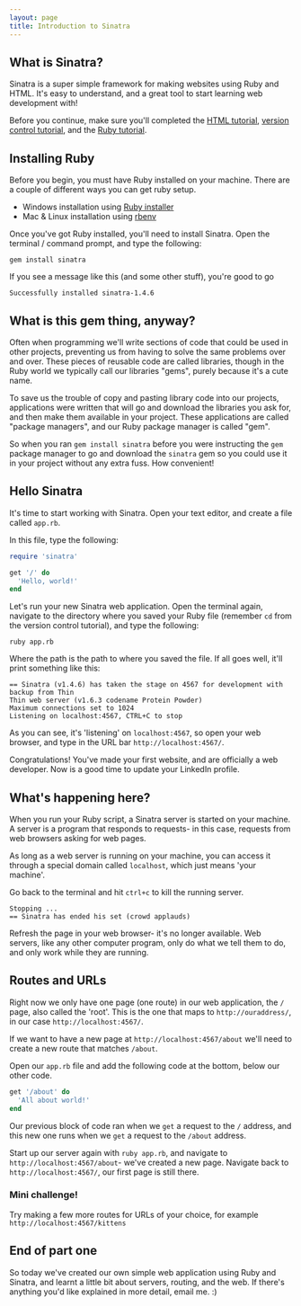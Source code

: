 ```yaml
---
layout: page
title: Introduction to Sinatra
---
```


## What is Sinatra?

Sinatra is a super simple framework for making websites using Ruby and HTML.
It's easy to understand, and a great tool to start learning web development
with!

Before you continue, make sure you'll completed the [HTML tutorial][html-tut],
[version control tutorial][vc-tut], and the [Ruby tutorial][ruby-tut].

[html-tut]: http://codebar.github.io/tutorials/html/lesson1/tutorial.html
[vc-tut]: http://codebar.github.io/tutorials/version-control/introduction/tutorial.html
[ruby-tut]: http://codebar.github.io/tutorials/ruby/lesson1/tutorial.html

## Installing Ruby

Before you begin, you must have Ruby installed on your machine. There are a
couple of different ways you can get ruby setup.

- Windows installation using [Ruby installer][ruby-installer]
- Mac & Linux installation using [rbenv][rbenv-install]

[rbenv-install]: https://github.com/sstephenson/rbenv "rbenv"
[ruby-installer]: http://rubyinstaller.org/

Once you've got Ruby installed, you'll need to install Sinatra. Open the
terminal / command prompt, and type the following:

```
gem install sinatra
```

If you see a message like this (and some other stuff), you're good to go

```
Successfully installed sinatra-1.4.6
```


## What is this gem thing, anyway?

Often when programming we'll write sections of code that could be used in other
projects, preventing us from having to solve the same problems over and over.
These pieces of reusable code are called libraries, though in the Ruby world we
typically call our libraries "gems", purely because it's a cute name.

To save us the trouble of copy and pasting library code into our projects,
applications were written that will go and download the libraries you ask for,
and then make them available in your project. These applications are called
"package managers", and our Ruby package manager is called "gem".

So when you ran `gem install sinatra` before you were instructing the `gem`
package manager to go and download the `sinatra` gem so you could use it in
your project without any extra fuss. How convenient!


## Hello Sinatra

It's time to start working with Sinatra. Open your text editor, and create a
file called `app.rb`.

In this file, type the following:

```ruby
require 'sinatra'

get '/' do
  'Hello, world!'
end
```

Let's run your new Sinatra web application. Open the terminal again, navigate
to the directory where you saved your Ruby file (remember `cd` from the version
control tutorial), and type the following:

```
ruby app.rb
```

Where the path is the path to where you saved the file. If all goes well, it'll
print something like this:

```
== Sinatra (v1.4.6) has taken the stage on 4567 for development with backup from Thin
Thin web server (v1.6.3 codename Protein Powder)
Maximum connections set to 1024
Listening on localhost:4567, CTRL+C to stop
```

As you can see, it's 'listening' on `localhost:4567`, so open your web browser,
and type in the URL bar `http://localhost:4567/`.

Congratulations! You've made your first website, and are officially a web
developer. Now is a good time to update your LinkedIn profile.

## What's happening here?

When you run your Ruby script, a Sinatra server is started on your machine.
A server is a program that responds to requests- in this case, requests from
web browsers asking for web pages.

As long as a web server is running on your machine, you can access it through a
special domain called `localhost`, which just means 'your machine'.

Go back to the terminal and hit `ctrl+c` to kill the running server.

```
Stopping ...
== Sinatra has ended his set (crowd applauds)
```

Refresh the page in your web browser- it's no longer available. Web servers,
like any other computer program, only do what we tell them to do, and only work
while they are running.

## Routes and URLs

Right now we only have one page (one route) in our web application, the `/`
page, also called the 'root'. This is the one that maps to
`http://ouraddress/`, in our case `http://localhost:4567/`.

If we want to have a new page at `http://localhost:4567/about` we'll need to
create a new route that matches `/about`.

Open our `app.rb` file and add the following code at the bottom, below our
other code.

```ruby
get '/about' do
  'All about world!'
end
```

Our previous block of code ran when we `get` a request to the `/` address,
and this new one runs when we `get` a request to the `/about` address.

Start up our server again with `ruby app.rb`, and navigate to
`http://localhost:4567/about`- we've created a new page. Navigate back to
`http://localhost:4567/`, our first page is still there.

### Mini challenge!

Try making a few more routes for URLs of your choice, for example
`http://localhost:4567/kittens`

## End of part one

So today we've created our own simple web application using Ruby and Sinatra,
and learnt a little bit about servers, routing, and the web. If there's
anything you'd like explained in more detail, email me. :)
